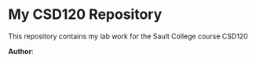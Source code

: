 # My CSD120 Repository 

This repository contains my lab work for the Sault College 
course CSD120 

**Author**: <Terrence Metcalfe>
